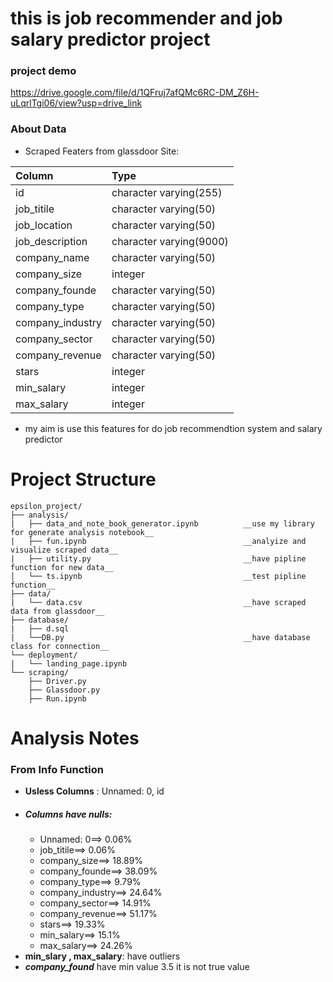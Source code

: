 # this is job recommender and job salary predictor project

### project demo
https://drive.google.com/file/d/1QFruj7afQMc6RC-DM_Z6H-uLqrlTgi06/view?usp=drive_link


### About Data
- Scraped Featers from glassdoor Site:


|    Column       |          Type           | 
| :---------------| :-----------------------|
|id               | character varying(255)  |
|job_titile       | character varying(50)   |
|job_location     | character varying(50)   |
|job_description  | character varying(9000) |
|company_name     | character varying(50)   |
|company_size     | integer                 |
|company_founde   | character varying(50)   |
|company_type     | character varying(50)   |
|company_industry | character varying(50)   |
|company_sector   | character varying(50)   |
|company_revenue  | character varying(50)   |
|stars            | integer                 |
|min_salary       | integer                 |
|max_salary       | integer                 |

- my aim is use this features for do job recommendtion system and salary predictor




# Project Structure
```
epsilon_project/
├── analysis/
|   ├── data_and_note_book_generator.ipynb          __use my library for generate analysis notebook__
|   ├── fun.ipynb                                   __analyize and visualize scraped data__
|   ├── utility.py                                  __have pipline function for new data__
│   └── ts.ipynb                                    __test pipline function__
├── data/
|   └── data.csv                                    __have scraped data from glassdoor__
├── database/
|   ├── d.sql
|   └──DB.py                                        __have database class for connection__
└── deployment/
|   └── landing_page.ipynb
└── scraping/
    ├── Driver.py
    ├── Glassdoor.py
    ├── Run.ipynb
```













# Analysis Notes

### From Info Function
- __Usless Columns__ : Unnamed: 0, id
- ##### Columns have nulls:
    - Unnamed: 0==> 0.06% 
    - job_titile==> 0.06% 
    - company_size==> 18.89% 
    - company_founde==> 38.09% 
    - company_type==> 9.79% 
    - company_industry==> 24.64% 
    - company_sector==> 14.91% 
    - company_revenue==> 51.17% 
    - stars==> 19.33% 
    - min_salary==> 15.1% 
    - max_salary==> 24.26% 
- __min_slary , max_salary__: have outliers 
- ___company_found___ have min value 3.5 it is not true value
